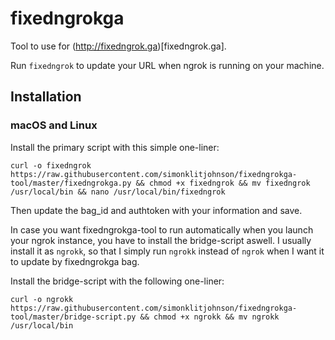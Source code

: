 # fixedngrokga

Tool to use for (http://fixedngrok.ga)[fixedngrok.ga].

Run `fixedngrok` to update your URL when ngrok is running on your machine.

## Installation
### macOS and Linux
Install the primary script with this simple one-liner:

`curl -o fixedngrok https://raw.githubusercontent.com/simonklitjohnson/fixedngrokga-tool/master/fixedngrokga.py && chmod +x fixedngrok && mv fixedngrok /usr/local/bin && nano /usr/local/bin/fixedngrok`

Then update the bag_id and authtoken with your information and save.

In case you want fixedngrokga-tool to run automatically when you launch your ngrok instance, you have to install the bridge-script aswell. I usually install it as `ngrokk`, so that I simply run `ngrokk` instead of `ngrok` when I want it to update by fixedngrokga bag.

Install the bridge-script with the following one-liner:

`curl -o ngrokk https://raw.githubusercontent.com/simonklitjohnson/fixedngrokga-tool/master/bridge-script.py && chmod +x ngrokk && mv ngrokk /usr/local/bin`